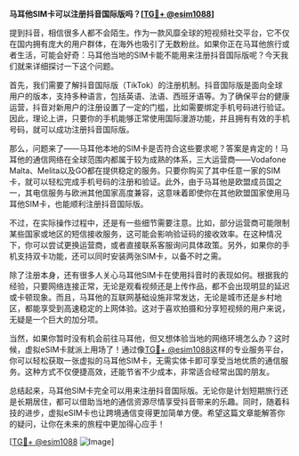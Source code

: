 **马耳他SIM卡可以注册抖音国际版吗？[[TG💪+ @esim1088](https://t.me/s/esim1088)]**

提到抖音，相信很多人都不会陌生。作为一款风靡全球的短视频社交平台，它不仅在国内拥有庞大的用户群体，在海外也吸引了无数粉丝。如果你正在马耳他旅行或者生活，可能会好奇：马耳他当地的SIM卡能不能用来注册抖音国际版呢？今天我们就来详细探讨一下这个问题。

首先，我们需要了解抖音国际版（TikTok）的注册机制。抖音国际版是面向全球用户的版本，支持多种语言，包括英语、法语、西班牙语等。为了确保平台的健康运营，抖音对新用户的注册设置了一定的门槛，比如需要绑定手机号码进行验证。因此，理论上讲，只要你的手机能够正常使用国际漫游功能，并且拥有有效的手机号码，就可以成功注册抖音国际版。

那么，问题来了——马耳他本地的SIM卡是否符合这些要求呢？答案是肯定的！马耳他的通信网络在全球范围内都属于较为成熟的体系，三大运营商——Vodafone Malta、Melita以及GO都在提供稳定的服务。只要你购买了其中任意一家的SIM卡，就可以轻松完成手机号码的注册和验证。此外，由于马耳他是欧盟成员国之一，其电信服务与欧洲其他国家高度兼容，这意味着即使你在其他欧盟国家使用马耳他SIM卡，也能顺利注册抖音国际版。

不过，在实际操作过程中，还是有一些细节需要注意。比如，部分运营商可能限制某些国家或地区的短信接收服务，这可能会影响验证码的接收效率。在这种情况下，你可以尝试更换运营商，或者直接联系客服询问具体政策。另外，如果你的手机支持双卡功能，还可以同时安装两张SIM卡，以备不时之需。

除了注册本身，还有很多人关心马耳他SIM卡在使用抖音时的表现如何。根据我的经验，只要网络连接正常，无论是观看视频还是上传作品，都不会出现明显的延迟或卡顿现象。而且，马耳他的互联网基础设施非常发达，无论是城市还是乡村地区，都能享受到高速稳定的上网体验。这对于喜欢拍摄和分享短视频的用户来说，无疑是一个巨大的加分项。

当然，如果你暂时没有机会前往马耳他，但又想体验当地的网络环境怎么办？这时候，虚拟eSIM卡就派上用场了！通过像[TG💪+ @esim1088](https://t.me/s/esim1088)这样的专业服务平台，你可以轻松获取一张虚拟的马耳他SIM卡，无需实体卡即可享受当地优质的通信服务。这种方式不仅便捷高效，还能节省不少成本，非常适合经常出国的朋友。

总结起来，马耳他SIM卡完全可以用来注册抖音国际版。无论你是计划短期旅行还是长期居住，都可以借助当地的通信资源尽情享受抖音带来的乐趣。同时，随着科技的进步，虚拟eSIM卡也让跨境通信变得更加简单方便。希望这篇文章能解答你的疑问，让你在未来的旅程中更加得心应手！

[[TG💪+ @esim1088](https://t.me/s/esim1088) ![Image](https://i.postimg.cc/4NQfJmqS/Snipaste-2025-05-13-00-14-12.png)]